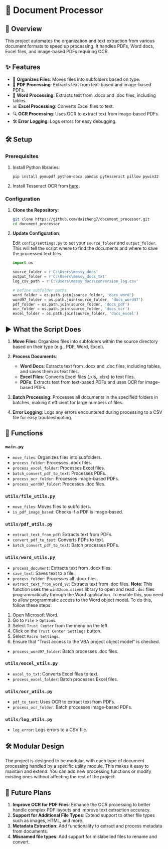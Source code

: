 # 📄 Document Processor

## 🚀 Overview

This project automates the organization and text extraction from various document formats to speed up processing. It handles PDFs, Word docs, Excel files, and image-based PDFs requiring OCR.

## ✨ Features

- 📂 **Organizes Files**: Moves files into subfolders based on type.
- 📑 **PDF Processing**: Extracts text from text-based and image-based PDFs.
- 📝 **Word Processing**: Extracts text from .docx and .doc files, including tables.
- 📊 **Excel Processing**: Converts Excel files to text.
- 🔍 **OCR Processing**: Uses OCR to extract text from image-based PDFs.
- 🛠️ **Error Logging**: Logs errors for easy debugging.

## 🛠️ Setup

### Prerequisites

1. Install Python libraries:

    ```bash
    pip install pymupdf python-docx pandas pytesseract pillow pywin32
    ```

2. Install Tesseract OCR from [here](https://github.com/tesseract-ocr/tesseract).

### Configuration

1. **Clone the Repository**:

    ```bash
    git clone https://github.com/daizheng7/document_processor.git
    cd document_processor
    ```

2. **Update Configuration**:

    Edit `config/settings.py` to set your `source_folder` and `output_folder`. This will tell the script where to find the documents and where to save the processed text files.

    ```python
    import os

    source_folder = r'C:\Users\messy_docs'
    output_folder = r'C:\Users\messy_docs_txt'
    log_csv_path = r'C:\Users\messy_docs\conversion_log.csv'

    # Define subfolder paths
    word_folder = os.path.join(source_folder, 'docs_word')
    word97_folder = os.path.join(source_folder, 'docs_word97')
    pdf_folder = os.path.join(source_folder, 'docs_pdf')
    ocr_folder = os.path.join(source_folder, 'docs_ocr')
    excel_folder = os.path.join(source_folder, 'docs_excel')
    ```

## ▶️ What the Script Does

1. **Move Files**: Organizes files into subfolders within the source directory based on their type (e.g., PDF, Word, Excel).

2. **Process Documents**:
    - **Word Docs**: Extracts text from .docx and .doc files, including tables, and saves them as text files.
    - **Excel Files**: Converts Excel files (.xls, .xlsx) to text files.
    - **PDFs**: Extracts text from text-based PDFs and uses OCR for image-based PDFs.

3. **Batch Processing**: Processes all documents in the specified folders in batches, making it efficient for large numbers of files.

4. **Error Logging**: Logs any errors encountered during processing to a CSV file for easy troubleshooting.

## 🔧 Functions

### `main.py`

- `move_files`: Organizes files into subfolders.
- `process_folder`: Processes .docx files.
- `process_excel_folder`: Processes Excel files.
- `batch_convert_pdf_to_text`: Processes PDFs.
- `process_ocr_folder`: Processes image-based PDFs.
- `process_word97_folder`: Processes .doc files.

### `utils/file_utils.py`

- `move_files`: Moves files to subfolders.
- `is_pdf_image_based`: Checks if a PDF is image-based.

### `utils/pdf_utils.py`

- `extract_text_from_pdf`: Extracts text from PDFs.
- `convert_pdf_to_text`: Converts PDFs to text.
- `batch_convert_pdf_to_text`: Batch processes PDFs.

### `utils/word_utils.py`

- `process_document`: Extracts text from .docx files.
- `save_text`: Saves text to a file.
- `process_folder`: Processes all .docx files.
- `extract_text_from_word_97`: Extracts text from .doc files.
**Note**: This function uses the `win32com.client` library to open and read `.doc` files programmatically through the Word application. To enable this, you need to allow programmatic access to the Word object model. To do this, follow these steps:
1. Open Microsoft Word.
2. Go to `File` > `Options`.
3. Select `Trust Center` from the menu on the left.
4. Click on the `Trust Center Settings` button.
5. Select `Macro Settings`.
6. Ensure that "Trust access to the VBA project object model" is checked.
- `process_word97_folder`: Batch processes .doc files.

### `utils/excel_utils.py`

- `excel_to_txt`: Converts Excel files to text.
- `process_excel_folder`: Batch processes Excel files.

### `utils/ocr_utils.py`

- `pdf_to_text`: Uses OCR to extract text from PDFs.
- `process_ocr_folder`: Batch processes image-based PDFs.

### `utils/log_utils.py`

- `log_error`: Logs errors to a CSV file.

## 🛠️ Modular Design

The project is designed to be modular, with each type of document processing handled by a specific utility module. This makes it easy to maintain and extend. You can add new processing functions or modify existing ones without affecting the rest of the project.

## 🔮 Future Plans

1. **Improve OCR for PDF Files**: Enhance the OCR processing to better handle complex PDF layouts and improve text extraction accuracy.
2. **Support for Additional File Types**: Extend support to other file types such as images, HTML, and more.
3. **Metadata Extraction**: Add functionality to extract and process metadata from documents.
4. **Misnamed file types**: Add support for mislabelled files to rename and convert. 
